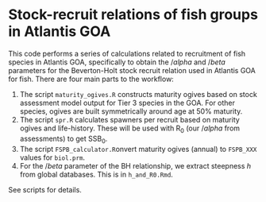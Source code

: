 # Stock-recruit relations of fish groups in Atlantis GOA

This code performs a series of calculations related to recruitment of fish species in Atlantis GOA, specifically to obtain the $/alpha$ and $/beta$ parameters for the Beverton-Holt stock recruit relation used in Atlantis GOA for fish. There are four main parts to the workflow:

1. The script `maturity_ogives.R` constructs maturity ogives based on stock assessment model output for Tier 3 species in the GOA. For other species, ogives are built symmetrically around age at 50% maturity.
2. The script `spr.R` calculates spawners per recruit based on maturity ogives and life-history. These will be used with R$_0$ (our $/alpha$ from assessments) to get SSB$_0$.
3. The script `FSPB_calculator.R`onvert maturity ogives (annual) to `FSPB_XXX` values for `biol.prm`.
4. For the $/beta$ parameter of the BH relationship, we extract steepness $h$ from global databases. This is in `h_and_R0.Rmd`.

See scripts for details.


